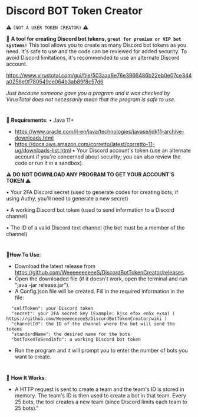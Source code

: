# Discord BOT Token Creator
⚠️ `(NOT A USER TOKEN CREATOR)` ⚠️

🔹 **A tool for creating Discord bot tokens, `great for premium or VIP bot systems!`**
This tool allows you to create as many Discord bot tokens as you need. It's safe to use and the code can be reviewed for added security. To avoid Discord limitations, it's recommended to use an alternate Discord account.

https://www.virustotal.com/gui/file/503aaa6e76e3966486b22eb0e07ce344a0256e0f780549ce064b3ab89f8c57d6

*Just because someone gave you a program and it was checked by VirusTotal does not necessarily mean that the program is safe to use.*

#

🔹 **Requirements**:
• Java 11+
- https://www.oracle.com/il-en/java/technologies/javase/jdk11-archive-downloads.html
- https://docs.aws.amazon.com/corretto/latest/corretto-11-ug/downloads-list.html
• Your Discord account's token (use an alternate account if you're concerned about security; you can also review the code or run it in a sandbox).

**⚠️ DO NOT DOWNLOAD ANY PROGRAM TO GET YOUR ACCOUNT'S TOKEN ⚠️**

• Your 2FA Discord secret (used to generate codes for creating bots; if using Authy, you'll need to generate a new secret)

• A working Discord bot token (used to send information to a Discord channel)

• The ID of a valid Discord text channel (the bot must be a member of the channel)

#

🔹**How To Use**:
- Download the latest release from https://github.com/WeeeeeeeeeeS/DiscordBotTokenCreator/releases.
- Open the downloaded file (if it doesn't work, open the terminal and run "java -jar release.jar").
- A Config.json file will be created. Fill in the required information in the file:
```
  "selfToken": your Discord token
  "secret": your 2FA secret key (Example: kjso efox en5x exsa) ( https://github.com/WeeeeeeeeeeS/DiscordBotTokenCreator/wiki )
  "channelId": the ID of the channel where the bot will send the tokens
  "standardName": the desired name for the bots
  "botTokenToSendInfo": a working Discord bot token
  ```
- Run the program and it will prompt you to enter the number of bots you want to create.

#

🔹 **How It Works**:
- A HTTP request is sent to create a team and the team's ID is stored in memory. The team's ID is then used to create a bot in that team. Every 25 bots, the tool creates a new team (since Discord limits each team to 25 bots)."

#

